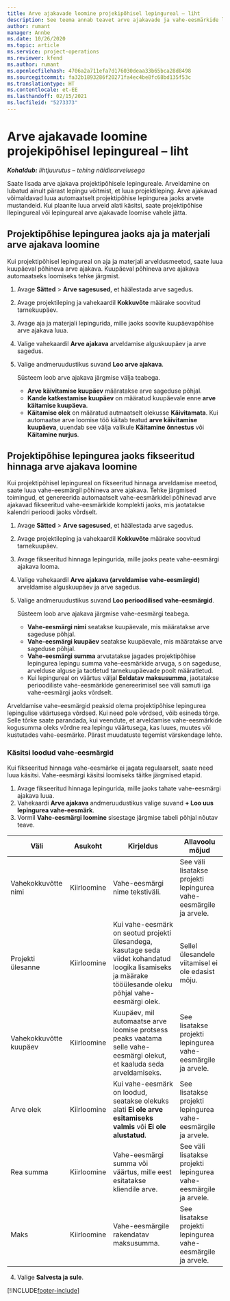 ```yaml
---
title: Arve ajakavade loomine projekipõhisel lepingureal – liht
description: See teema annab teavet arve ajakavade ja vahe-eesmärkide loomise kohta.
author: rumant
manager: Annbe
ms.date: 10/26/2020
ms.topic: article
ms.service: project-operations
ms.reviewer: kfend
ms.author: rumant
ms.openlocfilehash: 4706a2a711efa7d176030deaa33b65bca28d8498
ms.sourcegitcommit: fa32b1893286f20271fa4ec4be8fc68bd135f53c
ms.translationtype: HT
ms.contentlocale: et-EE
ms.lasthandoff: 02/15/2021
ms.locfileid: "5273373"
---
```

# <a name="create-invoice-schedules-on-a-project-based-contract-line---lite"></a>Arve ajakavade loomine projekipõhisel lepingureal – liht

_**Kohaldub:** lihtjuurutus – tehing näidisarvelusega_

Saate lisada arve ajakava projektipõhisele lepingureale. Arveldamine on lubatud ainult pärast lepingu võitmist, et luua projektileping. Arve ajakavad võimaldavad luua automaatselt projektipõhise lepingurea jaoks arvete mustandeid. Kui plaanite luua arveid alati käsitsi, saate projektipõhise llepingureal või lepingureal arve ajakavade loomise vahele jätta.

## <a name="create-a-time-and-material-invoice-schedule-for-a-project-based-contract-line"></a>Projektipõhise lepingurea jaoks aja ja materjali arve ajakava loomine

Kui projektipõhisel lepingureal on aja ja materjali arveldusmeetod, saate luua kuupäeval põhineva arve ajakava. Kuupäeval põhineva arve ajakava automaatseks loomiseks tehke järgmist.

1. Avage **Sätted** > **Arve sagesused**, et häälestada arve sagedus.
2. Avage projektileping ja vahekaardil **Kokkuvõte** määrake soovitud tarnekuupäev.
3. Avage aja ja materjali lepingurida, mille jaoks soovite kuupäevapõhise arve ajakava luua. 
4. Valige vahekaardil **Arve ajakava** arveldamise alguskuupäev ja arve sagedus. 
5. Valige andmeruudustikus suvand **Loo arve ajakava**.

    Süsteem loob arve ajakava järgmise välja teabega.

    - **Arve käivitamise kuupäev** määratakse arve sageduse põhjal.
    - **Kande katkestamise kuupäev** on määratud kuupäevale enne **arve käitamise kuupäeva**.
    - **Käitamise olek** on määratud autmaatselt olekusse **Käivitamata**. Kui automaatse arve loomise töö käitab teatud **arve käivitamise kuupäeva**, uuendab see välja valikule **Käitamine õnnestus** või **Käitamine nurjus**.

## <a name="create-a-fixed-price-invoice-schedule-for-a-project-based-contract-line"></a>Projektipõhise lepingurea jaoks fikseeritud hinnaga arve ajakava loomine

Kui projektipõhisel lepingureal on fikseeritud hinnaga arveldamise meetod, saate luua vahe-eesmärgil põhineva arve ajakava. Tehke järgmised toimingud, et genereerida automaatselt vahe-eesmärkidel põhinevad arve ajakavad fikseeritud vahe-eesmärkide komplekti jaoks, mis jaotatakse kalendri perioodi jaoks võrdselt.

1. Avage **Sätted** > **Arve sagesused**, et häälestada arve sagedus.
2. Avage projektileping ja vahekaardil **Kokkuvõte** määrake soovitud tarnekuupäev.
3. Avage fikseeritud hinnaga lepingurida, mille jaoks peate vahe-eesmärgi ajakava looma. 
4. Valige vahekaardil **Arve ajakava (arveldamise vahe-eesmärgid)** arveldamise alguskuupäev ja arve sagedus. 
5. Valige andmeruudustikus suvand **Loo perioodilised vahe-eesmärgid**.

    Süsteem loob arve ajakava järgmise vahe-eesmärgi teabega.

    - **Vahe-eesmärgi nimi** seatakse kuupäevale, mis määratakse arve sageduse põhjal.
    - **Vahe-eesmärgi kuupäev** seatakse kuupäevale, mis määratakse arve sageduse põhjal.
    - **Vahe-eesmärgi summa** arvutatakse jagades projektipõhise lepingurea lepingu summa vahe-eesmärkide arvuga, s on sageduse, arvelduse alguse ja taotletud tarnekuupäevade poolt määratletud.
    - Kui lepingureal on väärtus väljal **Eeldatav maksusumma**, jaotatakse perioodiliste vahe-eesmärkide genereerimisel see väli samuti iga vahe-eesmärgi jaoks võrdselt.

Arveldamise vahe-eesmärgid peaksid olema projektipõhise lepingurea lepingulise väärtusega võrdsed. Kui need pole võrdsed, võib esineda tõrge. Selle tõrke saate parandada, kui veendute, et arveldamise vahe-eesmärkide kogusumma oleks võrdne rea lepingu väärtusega, kas luues, muutes või kustutades vahe-eesmärke. Pärast muudatuste tegemist värskendage lehte.

### <a name="manually-create-milestones"></a>Käsitsi loodud vahe-eesmärgid

Kui fikseeritud hinnaga vahe-eesmärke ei jagata regulaarselt, saate need luua käsitsi. Vahe-eesmärgi käsitsi loomiseks täitke järgmised etapid.

1. Avage fikseeritud hinnaga lepingurida, mille jaoks tahate vahe-eesmärgi ajakava luua. 
2. Vahekaardi **Arve ajakava** andmeruudustikus valige suvand **+ Loo uus lepingurea vahe-eesmärk**.
3. Vormil **Vahe-eesmärgi loomine** sisestage järgmise tabeli põhjal nõutav teave. 

| Väli | Asukoht | Kirjeldus | Allavoolu mõjud |
| --- | --- | --- | --- |
| Vahekokkuvõtte nimi | Kiirloomine | Vahe-eesmärgi nime tekstiväli. | See väli lisatakse projekti lepingurea vahe-eesmärgile ja arvele. |
| Projekti ülesanne | Kiirloomine | Kui vahe-eesmärk on seotud projekti ülesandega, kasutage seda viidet kohandatud loogika lisamiseks ja määrake tööülesande oleku põhjal vahe-eesmärgi olek. | Sellel ülesandele viitamisel ei ole edasist mõju. |
| Vahekokkuvõtte kuupäev | Kiirloomine | Kuupäev, mil automaatse arve loomise protsess peaks vaatama selle vahe-eesmärgi olekut, et kaaluda seda arveldamiseks. | See lisatakse projekti lepingurea vahe-eesmärgile ja arvele. |
| Arve olek | Kiirloomine | Kui vahe-eesmärk on loodud, seatakse olekuks alati **Ei ole arve esitamiseks valmis** või **Ei ole alustatud**. | See lisatakse projekti lepingurea vahe-eesmärgile ja arvele. |
| Rea summa | Kiirloomine | Vahe-eesmärgi summa või väärtus, mille eest esitatakse kliendile arve. | See väli lisatakse projekti lepingurea vahe-eesmärgile ja arvele. |
| Maks | Kiirloomine | Vahe-eesmärgile rakendatav maksusumma. | See lisatakse projekti lepingurea vahe-eesmärgile ja arvele. |

4. Valige **Salvesta ja sule**.


[!INCLUDE[footer-include](../../includes/footer-banner.md)]
